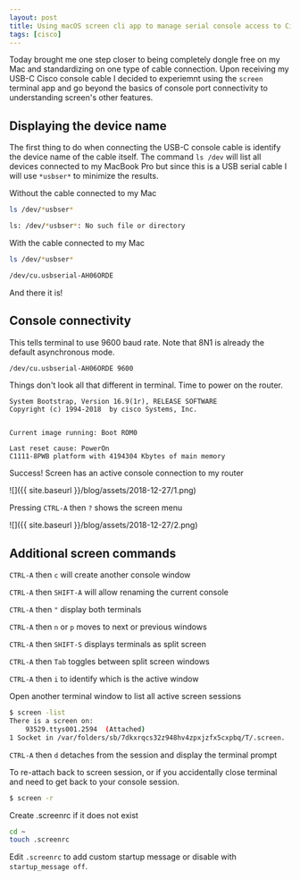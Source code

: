 ```yaml
---
layout: post
title: Using macOS screen cli app to manage serial console access to Cisco devices
tags: [cisco]
---
```

Today brought me one step closer to being completely dongle free on my Mac and standardizing on one type of cable connection. Upon receiving my USB-C Cisco console cable I decided to experiemnt using the `screen` terminal app and go beyond  the basics of console port connectivity to understanding screen's other features.
<!--more-->

## Displaying the device name

The first thing to do when connecting the USB-C console cable is identify the device name of the cable itself. The command `ls /dev` will list all devices connected to my MacBook Pro but since this is a USB serial cable I will use `*usbser*` to minimize the results.

Without the cable connected to my Mac

```bash
ls /dev/*usbser*

ls: /dev/*usbser*: No such file or directory
```

With the cable connected to my Mac

```bash
ls /dev/*usbser*

/dev/cu.usbserial-AH06ORDE
```
And there it is! 

## Console connectivity

This tells terminal to use 9600 baud rate. Note that 8N1 is already the default asynchronous mode.

```bash
/dev/cu.usbserial-AH06ORDE 9600
```

Things don't look all that different in terminal. Time to power on the router.

```
System Bootstrap, Version 16.9(1r), RELEASE SOFTWARE
Copyright (c) 1994-2018  by cisco Systems, Inc.


Current image running: Boot ROM0

Last reset cause: PowerOn
C1111-8PWB platform with 4194304 Kbytes of main memory
```

Success! Screen has an active console connection to my router 

![]({{ site.baseurl }}/blog/assets/2018-12-27/1.png)


Pressing `CTRL-A` then `?` shows the screen menu

![]({{ site.baseurl }}/blog/assets/2018-12-27/2.png)

## Additional screen commands

`CTRL-A` then `c` will create another console window

`CTRL-A` then `SHIFT-A` will allow renaming the current console

`CTRL-A` then `"` display both terminals

`CTRL-A` then `n` or `p` moves to next or previous windows

`CTRL-A` then `SHIFT-S` displays terminals as split screen

`CTRL-A` then `Tab` toggles between split screen windows

`CTRL-A` then `i` to identify which is the active window

Open another terminal window to list all active screen sessions

```bash
$ screen -list
There is a screen on:
	93529.ttys001.2594	(Attached)
1 Socket in /var/folders/sb/7dkxrqcs32z948hv4zpxjzfx5cxpbq/T/.screen.
```

`CTRL-A` then `d` detaches from the session and display the terminal prompt

To re-attach back to screen session, or if you accidentally close terminal and need to get back to your console session.

```bash
$ screen -r
```

Create .screenrc if it does not exist

```bash
cd ~
touch .screenrc
```

Edit `.screenrc` to add custom startup message or disable with `startup_message off`.


